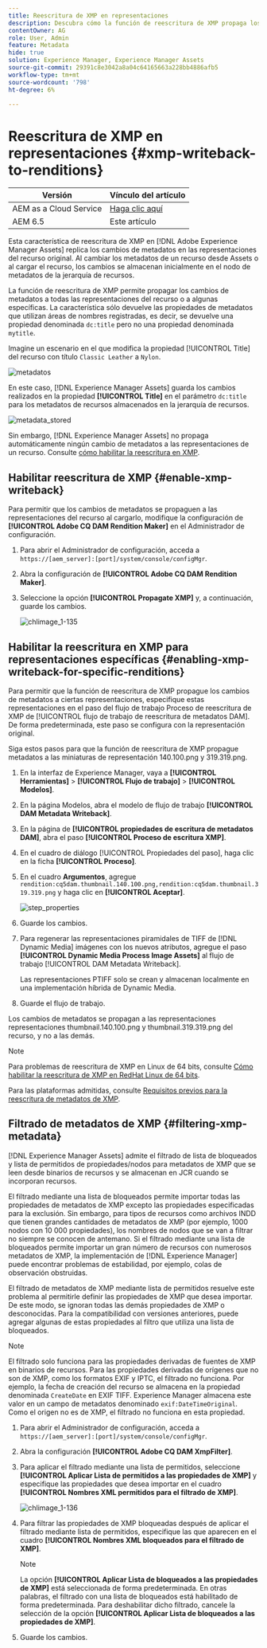 ```yaml
---
title: Reescritura de XMP en representaciones
description: Descubra cómo la función de reescritura de XMP propaga los cambios de metadatos de un recurso a todas las representaciones del recurso o a algunas específicas.
contentOwner: AG
role: User, Admin
feature: Metadata
hide: true
solution: Experience Manager, Experience Manager Assets
source-git-commit: 29391c8e3042a8a04c64165663a228bb4886afb5
workflow-type: tm+mt
source-wordcount: '798'
ht-degree: 6%

---
```


# Reescritura de XMP en representaciones {#xmp-writeback-to-renditions}

| Versión | Vínculo del artículo |
| -------- | ---------------------------- |
| AEM as a Cloud Service | [Haga clic aquí](https://experienceleague.adobe.com/docs/experience-manager-cloud-service/content/assets/admin/xmp-metadata.html?lang=en) |
| AEM 6.5 | Este artículo |

Esta característica de reescritura de XMP en [!DNL Adobe Experience Manager Assets] replica los cambios de metadatos en las representaciones del recurso original. Al cambiar los metadatos de un recurso desde Assets o al cargar el recurso, los cambios se almacenan inicialmente en el nodo de metadatos de la jerarquía de recursos.

La función de reescritura de XMP permite propagar los cambios de metadatos a todas las representaciones del recurso o a algunas específicas. La característica sólo devuelve las propiedades de metadatos que utilizan áreas de nombres registradas, es decir, se devuelve una propiedad denominada `dc:title` pero no una propiedad denominada `mytitle`.

Imagine un escenario en el que modifica la propiedad [!UICONTROL Title] del recurso con título `Classic Leather` a `Nylon`.

![metadatos](assets/metadata.png)

En este caso, [!DNL Experience Manager Assets] guarda los cambios realizados en la propiedad **[!UICONTROL Title]** en el parámetro `dc:title` para los metadatos de recursos almacenados en la jerarquía de recursos.

![metadata_stored](assets/metadata_stored.png)

Sin embargo, [!DNL Experience Manager Assets] no propaga automáticamente ningún cambio de metadatos a las representaciones de un recurso. Consulte [cómo habilitar la reescritura en XMP](#enable-xmp-writeback).

## Habilitar reescritura de XMP {#enable-xmp-writeback}

Para permitir que los cambios de metadatos se propaguen a las representaciones del recurso al cargarlo, modifique la configuración de **[!UICONTROL Adobe CQ DAM Rendition Maker]** en el Administrador de configuración.

1. Para abrir el Administrador de configuración, acceda a `https://[aem_server]:[port]/system/console/configMgr`.
1. Abra la configuración de **[!UICONTROL Adobe CQ DAM Rendition Maker]**.
1. Seleccione la opción **[!UICONTROL Propagate XMP]** y, a continuación, guarde los cambios.

   ![chlimage_1-135](assets/chlimage_1-346.png)

## Habilitar la reescritura en XMP para representaciones específicas {#enabling-xmp-writeback-for-specific-renditions}

Para permitir que la función de reescritura de XMP propague los cambios de metadatos a ciertas representaciones, especifique estas representaciones en el paso del flujo de trabajo Proceso de reescritura de XMP de [!UICONTROL flujo de trabajo de reescritura de metadatos DAM]. De forma predeterminada, este paso se configura con la representación original.

Siga estos pasos para que la función de reescritura de XMP propague metadatos a las miniaturas de representación 140.100.png y 319.319.png.

1. En la interfaz de Experience Manager, vaya a **[!UICONTROL Herramientas]** > **[!UICONTROL Flujo de trabajo]** > **[!UICONTROL Modelos]**.
1. En la página Modelos, abra el modelo de flujo de trabajo **[!UICONTROL DAM Metadata Writeback]**.
1. En la página de **[!UICONTROL propiedades de escritura de metadatos DAM]**, abra el paso **[!UICONTROL Proceso de escritura XMP]**.
1. En el cuadro de diálogo [!UICONTROL Propiedades del paso], haga clic en la ficha **[!UICONTROL Proceso]**.
1. En el cuadro **Argumentos**, agregue `rendition:cq5dam.thumbnail.140.100.png,rendition:cq5dam.thumbnail.319.319.png` y haga clic en **[!UICONTROL Aceptar]**.

   ![step_properties](assets/step_properties.png)

1. Guarde los cambios.
1. Para regenerar las representaciones piramidales de TIFF de [!DNL Dynamic Media] imágenes con los nuevos atributos, agregue el paso **[!UICONTROL Dynamic Media Process Image Assets]** al flujo de trabajo [!UICONTROL DAM Metadata Writeback].

   Las representaciones PTIFF solo se crean y almacenan localmente en una implementación híbrida de Dynamic Media.

1. Guarde el flujo de trabajo.

Los cambios de metadatos se propagan a las representaciones representaciones thumbnail.140.100.png y thumbnail.319.319.png del recurso, y no a las demás.

>[!NOTE]
>
>Para problemas de reescritura de XMP en Linux de 64 bits, consulte [Cómo habilitar la reescritura de XMP en RedHat Linux de 64 bits](https://helpx.adobe.com/experience-manager/kb/enable-xmp-write-back-64-bit-redhat.html).
>
>Para las plataformas admitidas, consulte [Requisitos previos para la reescritura de metadatos de XMP](/help/sites-deploying/technical-requirements.md#requirements-for-aem-assets-xmp-metadata-write-back).

## Filtrado de metadatos de XMP {#filtering-xmp-metadata}

[!DNL Experience Manager Assets] admite el filtrado de lista de bloqueados y lista de permitidos de propiedades/nodos para metadatos de XMP que se leen desde binarios de recursos y se almacenan en JCR cuando se incorporan recursos.

El filtrado mediante una lista de bloqueados permite importar todas las propiedades de metadatos de XMP excepto las propiedades especificadas para la exclusión. Sin embargo, para tipos de recursos como archivos INDD que tienen grandes cantidades de metadatos de XMP (por ejemplo, 1000 nodos con 10 000 propiedades), los nombres de nodos que se van a filtrar no siempre se conocen de antemano. Si el filtrado mediante una lista de bloqueados permite importar un gran número de recursos con numerosos metadatos de XMP, la implementación de [!DNL Experience Manager] puede encontrar problemas de estabilidad, por ejemplo, colas de observación obstruidas.

El filtrado de metadatos de XMP mediante lista de permitidos resuelve este problema al permitirle definir las propiedades de XMP que desea importar. De este modo, se ignoran todas las demás propiedades de XMP o desconocidas. Para la compatibilidad con versiones anteriores, puede agregar algunas de estas propiedades al filtro que utiliza una lista de bloqueados.

>[!NOTE]
>
>El filtrado solo funciona para las propiedades derivadas de fuentes de XMP en binarios de recursos. Para las propiedades derivadas de orígenes que no son de XMP, como los formatos EXIF y IPTC, el filtrado no funciona. Por ejemplo, la fecha de creación del recurso se almacena en la propiedad denominada `CreateDate` en EXIF TIFF. Experience Manager almacena este valor en un campo de metadatos denominado `exif:DateTimeOriginal`. Como el origen no es de XMP, el filtrado no funciona en esta propiedad.

1. Para abrir el Administrador de configuración, acceda a `https://[aem_server]:[port]/system/console/configMgr`.
1. Abra la configuración **[!UICONTROL Adobe CQ DAM XmpFilter]**.
1. Para aplicar el filtrado mediante una lista de permitidos, seleccione **[!UICONTROL Aplicar Lista de permitidos a las propiedades de XMP]** y especifique las propiedades que desea importar en el cuadro **[!UICONTROL Nombres XML permitidos para el filtrado de XMP]**.

   ![chlimage_1-136](assets/chlimage_1-347.png)

1. Para filtrar las propiedades de XMP bloqueadas después de aplicar el filtrado mediante lista de permitidos, especifique las que aparecen en el cuadro **[!UICONTROL Nombres XML bloqueados para el filtrado de XMP]**.

   >[!NOTE]
   >
   >La opción **[!UICONTROL Aplicar Lista de bloqueados a las propiedades de XMP]** está seleccionada de forma predeterminada. En otras palabras, el filtrado con una lista de bloqueados está habilitado de forma predeterminada. Para deshabilitar dicho filtrado, cancele la selección de la opción **[!UICONTROL Aplicar Lista de bloqueados a las propiedades de XMP]**.

1. Guarde los cambios.
